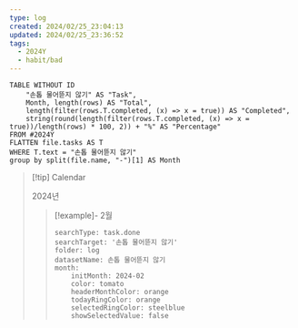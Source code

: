 ```yaml
---
type: log
created: 2024/02/25_23:04:13
updated: 2024/02/25_23:36:52
tags:
  - 2024Y
  - habit/bad
---
```


```dataview
TABLE WITHOUT ID
	"손톱 물어뜯지 않기" AS "Task", 
	Month, length(rows) AS "Total",
	length(filter(rows.T.completed, (x) => x = true)) AS "Completed",
	string(round(length(filter(rows.T.completed, (x) => x = true))/length(rows) * 100, 2)) + "%" AS "Percentage"
FROM #2024Y 
FLATTEN file.tasks AS T
WHERE T.text = "손톱 물어뜯지 않기"
group by split(file.name, "-")[1] AS Month
```

> [!tip] Calendar
> 
> 2024년
> 
> > [!example]- 2월
> > 
> > ```tracker
> > searchType: task.done
> > searchTarget: '손톱 물어뜯지 않기'
> > folder: log
> > datasetName: 손톱 물어뜯지 않기
> > month:
> >     initMonth: 2024-02
> >     color: tomato
> >     headerMonthColor: orange
> >     todayRingColor: orange
> >     selectedRingColor: steelblue
> >     showSelectedValue: false
> > ```
